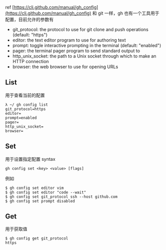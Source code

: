 ref
[https://cli.github.com/manual/gh_config](https://cli.github.com/manual/gh_config)
和 git 一样，gh 也有一个工具用于配置，目前允许的参数有

- git_protocol: the protocol to use for git clone and push operations (default: "https")
- editor: the text editor program to use for authoring text
- prompt: toggle interactive prompting in the terminal (default: "enabled")
- pager: the terminal pager program to send standard output to
- http_unix_socket: the path to a Unix socket through which to make an HTTP connection
- browser: the web browser to use for opening URLs
## List
用于查看当前的配置
```
λ ~/ gh config list
git_protocol=https
editor=
prompt=enabled
pager=
http_unix_socket=
browser=
```
## Set
用于设置指定配置
syntax
```
gh config set <key> <value> [flags]
```
例如
```
$ gh config set editor vim
$ gh config set editor "code --wait"
$ gh config set git_protocol ssh --host github.com
$ gh config set prompt disabled
```
## Get
用于获取值
```
$ gh config get git_protocol
https
```
